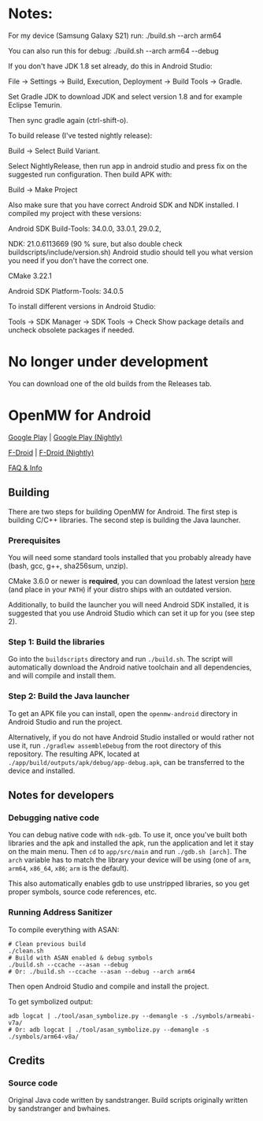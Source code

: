 # Notes:

For my device (Samsung Galaxy S21) run: ./build.sh --arch arm64

You can also run this for debug: ./build.sh --arch arm64 --debug

If you don't have JDK 1.8 set already, do this in Android Studio:

File -> Settings -> Build, Execution, Deployment -> Build Tools -> Gradle.

Set Gradle JDK to download JDK and select version 1.8 and for example Eclipse Temurin.

Then sync gradle again (ctrl-shift-o).

To build release (I've tested nightly release):

Build -> Select Build Variant.

Select NightlyRelease, then run app in android studio and press fix on the suggested run configuration. Then build APK with:

Build -> Make Project

Also make sure that you have correct Android SDK and NDK installed. I compiled my project with these versions:

Android SDK Build-Tools: 34.0.0, 33.0.1, 29.0.2, 

NDK: 21.0.6113669 (90 % sure, but also double check buildscripts/include/version.sh) Android studio should tell you what version you need if you don't have the correct one.

CMake 3.22.1

Android SDK Platform-Tools:
34.0.5

To install different versions in Android Studio:

Tools -> SDK Manager -> SDK Tools -> Check Show package details and uncheck obsolete packages if needed.

# No longer under development

You can download one of the old builds from the Releases tab.

# OpenMW for Android

[Google Play](https://play.google.com/store/apps/details?id=is.xyz.omw) | [Google Play (Nightly)](https://play.google.com/store/apps/details?id=is.xyz.omw_nightly)

[F-Droid](https://f-droid.org/packages/is.xyz.omw/) | [F-Droid (Nightly)](https://f-droid.org/packages/is.xyz.omw_nightly/)

[FAQ & Info](https://omw.xyz.is/)

## Building

There are two steps for building OpenMW for Android. The first step is building C/C++ libraries. The second step is building the Java launcher.

### Prerequisites

You will need some standard tools installed that you probably already have (bash, gcc, g++, sha256sum, unzip).

CMake 3.6.0 or newer is **required**, you can download the latest version [here](https://cmake.org/download/) (and place in your `PATH`) if your distro ships with an outdated version.

Additionally, to build the launcher you will need Android SDK installed, it is suggested that you use Android Studio which can set it up for you (see step 2).

### Step 1: Build the libraries

Go into the `buildscripts` directory and run `./build.sh`. The script will automatically download the Android native toolchain and all dependencies, and will compile and install them.

### Step 2: Build the Java launcher

To get an APK file you can install, open the `openmw-android` directory in Android Studio and run the project.

Alternatively, if you do not have Android Studio installed or would rather not use it, run `./gradlew assembleDebug` from the root directory of this repository. The resulting APK, located at `./app/build/outputs/apk/debug/app-debug.apk`, can be transferred to the device and installed.

## Notes for developers

### Debugging native code

You can debug native code with `ndk-gdb`. To use it, once you've built both libraries and the apk and installed the apk, run the application and let it stay on the main menu. Then `cd` to `app/src/main` and run `./gdb.sh [arch]`. The `arch` variable has to match the library your device will be using (one of `arm`, `arm64`, `x86_64`, `x86`; `arm` is the default).

This also automatically enables gdb to use unstripped libraries, so you get proper symbols, source code references, etc.

### Running Address Sanitizer

To compile everything with ASAN:

```
# Clean previous build
./clean.sh
# Build with ASAN enabled & debug symbols
./build.sh --ccache --asan --debug
# Or: ./build.sh --ccache --asan --debug --arch arm64
```

Then open Android Studio and compile and install the project.

To get symbolized output:

```
adb logcat | ./tool/asan_symbolize.py --demangle -s ./symbols/armeabi-v7a/
# Or: adb logcat | ./tool/asan_symbolize.py --demangle -s ./symbols/arm64-v8a/
```

## Credits

### Source code

Original Java code written by sandstranger. Build scripts originally written by sandstranger and bwhaines.
